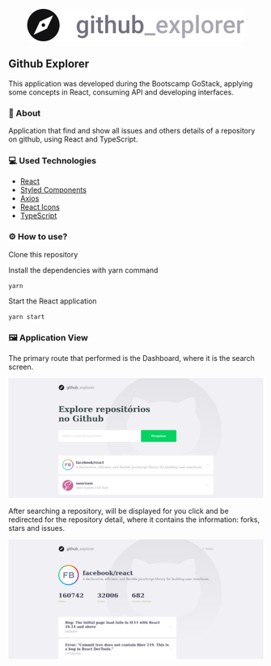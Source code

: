 <p align="center">
  <img alt="Github Explorer" src="https://raw.githubusercontent.com/nathanglima/github_explorer/685cd1a0b739b1fc3e5acbe2d72ec20a0e204488/src/assets/logo.svg" />
</p>

## Github Explorer

This application was developed during the Bootscamp GoStack, applying some concepts in React, consuming API and developing interfaces.

### :page_facing_up: About

Application that find and show all issues and others details of a repository on github, using React and TypeScript. 

### :computer: Used Technologies

  - [React](https://reactjs.org/)
  - [Styled Components](https://styled-components.com/)
  - [Axios](https://github.com/axios/axios#axios)
  - [React Icons](https://react-icons.github.io/react-icons/)
  - [TypeScript](https://www.typescriptlang.org/)
  
### :gear: How to use?

Clone this repository
  
Install the dependencies with yarn command
```console
yarn
```
 Start the React application
```console
yarn start
```
### :framed_picture: Application View

The primary route that performed is the Dashboard, where it is the search screen.

<p align="center">
  <img alt="Github Explorer" src="https://github.com/nathanglima/github_explorer/blob/main/src/assets/interface_01.png" />
</p>

After searching a repository, will be displayed for you click and be redirected for the repository detail, where it contains the information: forks, stars and issues.

<p align="center">
  <img alt="Github Explorer" src="https://github.com/nathanglima/github_explorer/blob/main/src/assets/interface_02.png" />
</p>
